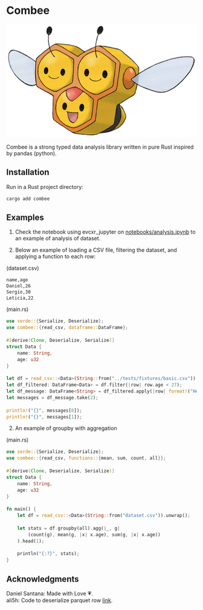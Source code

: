 # Combee

<img src="assets/combee.jpg" height="300" width="600"/>

Combee is a strong typed data analysis library written in pure Rust inspired by pandas (python).

## Installation

Run in a Rust project directory:

```bash
cargo add combee
```

## Examples

1) Check the notebook using evcxr_jupyter on [notebooks/analysis.ipynb](notebooks/analysis.ipynb) to an example of analysis of dataset.

2) Below an example of loading a CSV file, filtering the dataset, and applying a function to each row:

(dataset.csv)
```csv
name,age
Daniel,26
Sergio,30
Leticia,22
```

(main.rs)
```rust
use serde::{Serialize, Deserialize};
use combee::{read_csv, dataframe::DataFrame};

#[derive(Clone, Deserialize, Serialize)]
struct Data {
    name: String,
    age: u32
}

let df = read_csv::<Data>(String::from("../tests/fixtures/basic.csv")).unwrap();
let df_filtered: DataFrame<Data> = df.filter(|row| row.age < 27);
let df_message: DataFrame<String> = df_filtered.apply(|row| format!("Hello {} with {} years!", row.name, row.age));
let messages = df_message.take(2);

println!("{}", messages[0]);
println!("{}", messages[1]);
```

2) An example of groupby with aggregation

(main.rs)
```rust
use serde::{Serialize, Deserialize};
use combee::{read_csv, functions::{mean, sum, count, all}};

#[derive(Clone, Deserialize, Serialize)]
struct Data {
    name: String,
    age: u32
}

fn main() {
    let df = read_csv::<Data>(String::from("dataset.csv")).unwrap();

    let stats = df.groupby(all).agg(|_, g|
        (count(g), mean(g, |x| x.age), sum(g, |x| x.age))
    ).head(1);

    println("{:?}", stats);
}
```

## Acknowledgments

Daniel Santana: Made with Love 💗.\
ali5h: Code to deserialize parquet row [link](https://github.com/ali5h/serde-parquet).
